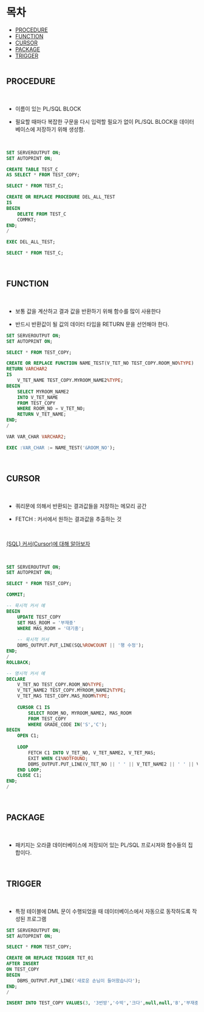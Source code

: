 목차
=========
* [PROCEDURE](#procedure)</br>
* [FUNCTION](#function)</br>
* [CURSOR](#cursor)</br>
* [PACKAGE](#package)</br>
* [TRIGGER](#trigger)</br></br>

## PROCEDURE

</br>

- 이름이 있는 PL/SQL BLOCK

- 필요할 때마다 복잡한 구문을 다시 입력할 필요가 없이 PL/SQL BLOCK을 데이터베이스에 저장하기 위해 생성함.

</br>

```sql
SET SERVEROUTPUT ON;
SET AUTOPRINT ON;

CREATE TABLE TEST_C
AS SELECT * FROM TEST_COPY;

SELECT * FROM TEST_C;

CREATE OR REPLACE PROCEDURE DEL_ALL_TEST
IS
BEGIN
    DELETE FROM TEST_C
    COMMKT;
END;
/

EXEC DEL_ALL_TEST;

SELECT * FROM TEST_C;
```

</br>

## FUNCTION

</br>

- 보통 값을 계산하고 결과 값을 반환하기 위해 함수를 많이 사용한다

- 반드시 반환값이 될 값의 데이터 타입을 RETURN 문을 선언해야 한다.

```sql
SET SERVEROUTPUT ON;
SET AUTOPRINT ON;

SELECT * FROM TEST_COPY;

CREATE OR REPLACE FUNCTION NAME_TEST(V_TET_NO TEST_COPY.ROOM_NO%TYPE)
RETURN VARCHAR2
IS
    V_TET_NAME TEST_COPY.MYROOM_NAME2%TYPE;
BEGIN
    SELECT MYROOM_NAME2
    INTO V_TET_NAME
    FROM TEST_COPY
    WHERE ROOM_NO = V_TET_NO;
    RETURN V_TET_NAME;
END;
/

VAR VAR_CHAR VARCHAR2;

EXEC :VAR_CHAR := NAME_TEST('&ROOM_NO');
```

</br>

## CURSOR

</br>

- 쿼리문에 의해서 반환되는 결과값들을 저장하는 메모리 공간

- FETCH : 커서에서 원하는 결과값을 추출하는 것

</br>


[(SQL) 커서(Cursor)에 대해 알아보자](https://rh-cp.tistory.com/50#recentEntries)

</br>

```sql
SET SERVEROUTPUT ON;
SET AUTOPRINT ON;

SELECT * FROM TEST_COPY;

COMMIT;

-- 묵시적 커서 예
BEGIN 
    UPDATE TEST_COPY
    SET MAS_ROOM = '부재중'
    WHERE MAS_ROOM = '대기중';
    
    -- 묵시적 커서
    DBMS_OUTPUT.PUT_LINE(SQL%ROWCOUNT || '행 수정');   
END;
/
ROLLBACK;

-- 명시적 커서 예
DECLARE 
    V_TET_NO TEST_COPY.ROOM_NO%TYPE;
    V_TET_NAME2 TEST_COPY.MYROOM_NAME2%TYPE;
    V_TET_MAS TEST_COPY.MAS_ROOM%TYPE;
    
    CURSOR C1 IS
        SELECT ROOM_NO, MYROOM_NAME2, MAS_ROOM
        FROM TEST_COPY
        WHERE GRADE_CODE IN('S','C');
BEGIN
    OPEN C1;
    
    LOOP
        FETCH C1 INTO V_TET_NO, V_TET_NAME2, V_TET_MAS;
        EXIT WHEN C1%NOTFOUND;
        DBMS_OUTPUT.PUT_LINE(V_TET_NO || ' ' || V_TET_NAME2 || ' ' || V_TET_MAS);
    END LOOP;
    CLOSE C1;
END;
/
```

</br>

## PACKAGE

</br>

- 패키지는 오라클 데이터베이스에 저장되어 있는 PL/SQL 프로시져와 함수들의 집합이다.

</br>

## TRIGGER

</br>

- 특정 테이블에 DML 문이 수행되었을 때 데이터베이스에서 자동으로 동작하도록 작성된 프로그램

```sql
SET SERVEROUTPUT ON;
SET AUTOPRINT ON;

SELECT * FROM TEST_COPY;

CREATE OR REPLACE TRIGGER TET_01
AFTER INSERT
ON TEST_COPY
BEGIN
    DBMS_OUTPUT.PUT_LINE('새로운 손님이 들어왔습니다');
END;
/

INSERT INTO TEST_COPY VALUES(3, '3번방','수박','크다',null,null,'B','부재중',null,null);
```

</br>

